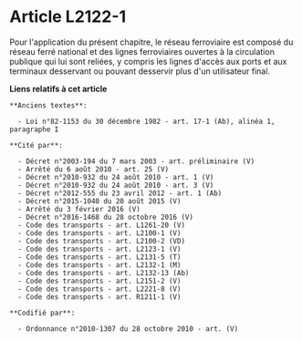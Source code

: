 # Article L2122-1

Pour l'application du présent chapitre, le réseau ferroviaire est composé du réseau ferré national et des lignes ferroviaires
ouvertes à la circulation publique qui lui sont reliées, y compris les lignes d'accès aux ports et aux terminaux desservant
ou pouvant desservir plus d'un utilisateur final.

**Liens relatifs à cet article**

	**Anciens textes**:

	  - Loi n°82-1153 du 30 décembre 1982 - art. 17-1 (Ab), alinéa 1, paragraphe I

	**Cité par**:

	  - Décret n°2003-194 du 7 mars 2003 - art. préliminaire (V)
	  - Arrêté du 6 août 2010 - art. 25 (V)
	  - Décret n°2010-932 du 24 août 2010 - art. 1 (V)
	  - Décret n°2010-932 du 24 août 2010 - art. 3 (V)
	  - Décret n°2012-555 du 23 avril 2012 - art. 1 (Ab)
	  - Décret n°2015-1040 du 20 août 2015 (V)
	  - Arrêté du 3 février 2016 (V)
	  - Décret n°2016-1468 du 28 octobre 2016 (V)
	  - Code des transports - art. L1261-20 (V)
	  - Code des transports - art. L2100-1 (V)
	  - Code des transports - art. L2100-2 (VD)
	  - Code des transports - art. L2123-1 (V)
	  - Code des transports - art. L2131-5 (T)
	  - Code des transports - art. L2132-1 (M)
	  - Code des transports - art. L2132-13 (Ab)
	  - Code des transports - art. L2151-2 (V)
	  - Code des transports - art. L2221-8 (V)
	  - Code des transports - art. R1211-1 (V)

	**Codifié par**:

	  - Ordonnance n°2010-1307 du 28 octobre 2010 - art. (V)
